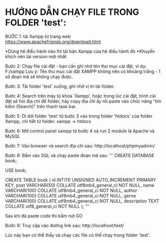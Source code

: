 # HƯỚNG DẪN CHẠY FILE TRONG FOLDER 'test': #

BƯỚC 1: tải Xampp từ trang web https://www.apachefriends.org/download.html

*Dùng hệ điều hành nào thì tải bản Xampp của hệ điều hành đó
*Khuyến khích nên tải version mới nhất

Bước 2: Chạy file cài đặt - bạn cần ghi nhớ tên thư mục cài đặt, ví dụ: F:/xampp
Lưu ý: Tên thư mục cài đặt XAMPP không nên có khoảng trắng - 1 số đoạn mã sẽ không chạy được.

Bước 3: Tải folder 'test' xuống, ghi nhớ vị trí tải folder.

Bước 4: Search trên máy từ khóa 'Xampp', hoặc trong lúc cài đặt, trình cài đặt sẽ hỏi địa chỉ để folder, hãy copy địa chỉ ấy rồi paste vào chức năng "tìm kiếm (Search)" trên thanh task bar.

Bước 5: Di dời folder 'test' từ bước 3 vào trong folder 'htdocs' của folder Xampp, chi tiết từ folder: xampp -> htdocs

Bước 6: Mở control panel xampp từ bước 4 và run 2 module là Apache và MySQL

Bước 7: Vào browser và search địa chỉ sau: http://localhost/phpmyadmin/

Bước 8: Bấm vào SQL và chạy paste đoạn mã sau:
''' CREATE DATABASE book;

USE book;

CREATE TABLE book (
  id INT(11) UNSIGNED AUTO_INCREMENT PRIMARY KEY,
  post VARCHAR(50) COLLATE utf8mb4_general_ci NOT NULL,
  name VARCHAR(100) COLLATE utf8mb4_general_ci NOT NULL,
  author VARCHAR(100) COLLATE utf8mb4_general_ci NOT NULL,
  gerne VARCHAR(100) COLLATE utf8mb4_general_ci NOT NULL,
  description TEXT COLLATE utf8_general_ci NOT NULL
); '''

Sau khi đã paste code thì bấm nút GO

Bước 9: Truy cập vào đường link sau: http://localhost/test/

Lúc này bạn có thể thấy và chạy các file có thể chạy trong folder 'test'.
